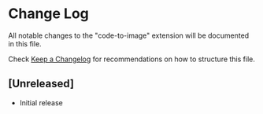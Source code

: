 # Change Log

All notable changes to the "code-to-image" extension will be documented in this file.

Check [Keep a Changelog](http://keepachangelog.com/) for recommendations on how to structure this file.

## [Unreleased]

- Initial release
